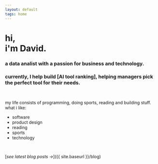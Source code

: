 ```yaml
---
layout: default
tags: home
---
```


# hi, <br/> i'm David.

### a data analist with a passion for business and technology.

### currently, I help build [AI tool ranking], helping managers pick the perfect tool for their needs.

<br>

my life consists of programming, doing sports, reading and building stuff.
what i like:

- software
- product design
- reading
- sports
- technology

<br>

[*see latest blog posts →*]({{ site.baseurl }}/blog)

<meta name="google-site-verification" content="p4luALBt7U3VpA4wl-H5TnbgDJ-O5hP7nSxWrE6_NBo" />
